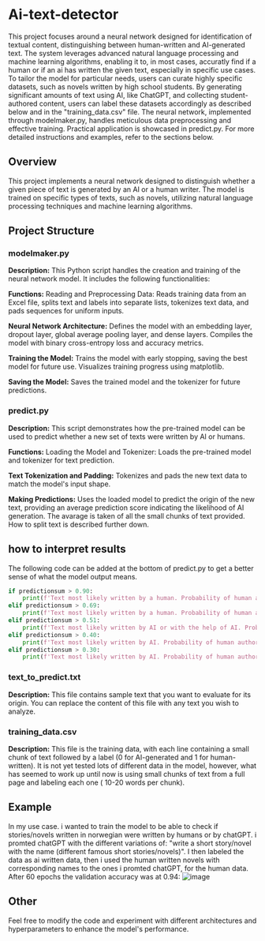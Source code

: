 # Ai-text-detector
This project focuses around a neural network designed for identification of textual content, distinguishing between human-written and AI-generated text. The system leverages advanced natural language processing and machine learning algorithms, enabling it to, in most cases, accuratly find if a human or if an ai has written the given text, especially in specific use cases. To tailor the model for particular needs, users can curate highly specific datasets, such as novels written by high school students. By generating significant amounts of text using AI, like ChatGPT, and collecting student-authored content, users can label these datasets accordingly as described below and in the "training_data.csv" file. The neural network, implemented through modelmaker.py, handles meticulous data preprocessing and effective training. Practical application is showcased in predict.py. For more detailed instructions and examples, refer to the sections below.
## Overview
This project implements a neural network designed to distinguish whether a given piece of text is generated by an AI or a human writer. The model is trained on specific types of texts, such as novels, utilizing natural language processing techniques and machine learning algorithms.

## Project Structure
### modelmaker.py
**Description:**
This Python script handles the creation and training of the neural network model. It includes the following functionalities:

**Functions:**
Reading and Preprocessing Data: Reads training data from an Excel file, splits text and labels into separate lists, tokenizes text data, and pads sequences for uniform inputs.

**Neural Network Architecture:** Defines the model with an embedding layer, dropout layer, global average pooling layer, and dense layers. Compiles the model with binary cross-entropy loss and accuracy metrics.

**Training the Model:** Trains the model with early stopping, saving the best model for future use. Visualizes training progress using matplotlib.

**Saving the Model:** Saves the trained model and the tokenizer for future predictions.

### predict.py
**Description:**
This script demonstrates how the pre-trained model can be used to predict whether a new set of texts were written by AI or humans.

**Functions:**
Loading the Model and Tokenizer: Loads the pre-trained model and tokenizer for text prediction.

**Text Tokenization and Padding:** Tokenizes and pads the new text data to match the model's input shape.

**Making Predictions:** Uses the loaded model to predict the origin of the new text, providing an average prediction score indicating the likelihood of AI generation. The avarage is taken of all the small chunks of text provided. How to split text is described further down. 

## how to interpret results
The following code can be added at the bottom of predict.py to get a better sense of what the model output means. 
```python
if predictionsum > 0.90:
    print(f'Text most likely written by a human. Probability of human authorship: {round(model_output*100, 2)}% (very high probability)')
elif predictionsum > 0.69:
    print(f'Text most likely written by a human. Probability of human authorship: {round(model_output*100, 2)}% (high probability)')
elif predictionsum > 0.51:
    print(f'Text most likely written by AI or with the help of AI. Probability of human authorship: {round(model_output*100, 2)}% (low probability)')
elif predictionsum > 0.40:
    print(f'Text most likely written by AI. Probability of human authorship: {round(model_output*100, 2)}% (low probability)')
elif predictionsum > 0.30:
    print(f'Text most likely written by AI. Probability of human authorship: {round(model_output*100, 2)}% (very low probability)')
```

### text_to_predict.txt
**Description:**
This file contains sample text that you want to evaluate for its origin. You can replace the content of this file with any text you wish to analyze.

### training_data.csv
**Description:**
This file is the training data, with each line containing a small chunk of text followed by a label (0 for AI-generated and 1 for human-written). It is not yet tested lots of different data in the model, however, what has seemed to work up until now is using small chunks of text from a full page and labeling each one ( 10-20 words per chunk). 

## Example
In my use case. i wanted to train the model to be able to check if stories/novels written in norwegian were written by humans or by chatGPT. i promted chatGPT with the different variations of: "write a short story/novel with the name (different famous short stories/novels)". I then labeled the data as ai written data, then i used the human written novels with corresponding names to the ones i promted chatGPT, for the human data. After 60 epochs the validation accuracy was at 0.94: 
![image](https://github.com/KnutOplandMoen/Ai-text-detector/assets/92923535/60b28274-4b96-4e22-8876-6531f25a8099)

## Other
Feel free to modify the code and experiment with different architectures and hyperparameters to enhance the model's performance. 
